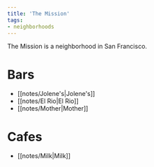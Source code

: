 ```yaml
---
title: 'The Mission'
tags:
- neighborhoods
---
```


The Mission is a neighborhood in San Francisco.

# Bars
- [[notes/Jolene's|Jolene's]]
- [[notes/El Rio|El Rio]]
- [[notes/Mother|Mother]]

# Cafes
- [[notes/Milk|Milk]]